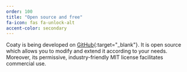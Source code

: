 ```yaml
---
order: 100
title: "Open source and free"
fa-icon: fas fa-unlock-alt
accent-color: secondary
---
```


Coaty is being developed on [GitHub](https://github.com/coatyio){:target="_blank"}.
It is open source which allows you to modify and extend it according to your needs.
Moreover, its permissive, industry-friendly MIT license facilitates commercial use.
